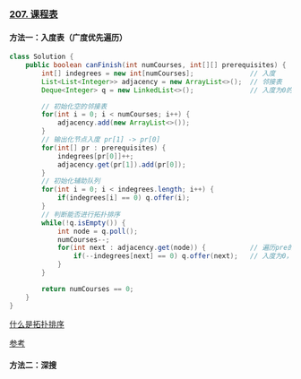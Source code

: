 ### [207. 课程表](https://leetcode.cn/problems/course-schedule/)

#### 方法一：入度表（广度优先遍历）

```java
class Solution {
    public boolean canFinish(int numCourses, int[][] prerequisites) {
        int[] indegrees = new int[numCourses];              // 入度
        List<List<Integer>> adjacency = new ArrayList<>();  // 邻接表
        Deque<Integer> q = new LinkedList<>();              // 入度为0的节点

        // 初始化空的邻接表
        for(int i = 0; i < numCourses; i++) {
            adjacency.add(new ArrayList<>());
        }
        // 输出化节点入度 pr[1] -> pr[0]
        for(int[] pr : prerequisites) {
            indegrees[pr[0]]++;
            adjacency.get(pr[1]).add(pr[0]);
        }
        // 初始化辅助队列
        for(int i = 0; i < indegrees.length; i++) {
            if(indegrees[i] == 0) q.offer(i);
        }
        // 判断能否进行拓扑排序
        while(!q.isEmpty()) {
            int node = q.poll();
            numCourses--;
            for(int next : adjacency.get(node)) {           // 遍历pre的邻接节点, 入度-1
                if(--indegrees[next] == 0) q.offer(next);   // 入度为0，则入队
            }
        }

        return numCourses == 0;
    }
}
```

[什么是拓扑排序](https://www.jianshu.com/p/b59db381561a)

[参考](https://leetcode.cn/problems/course-schedule/solution/course-schedule-tuo-bu-pai-xu-bfsdfsliang-chong-fa/)



#### 方法二：深搜